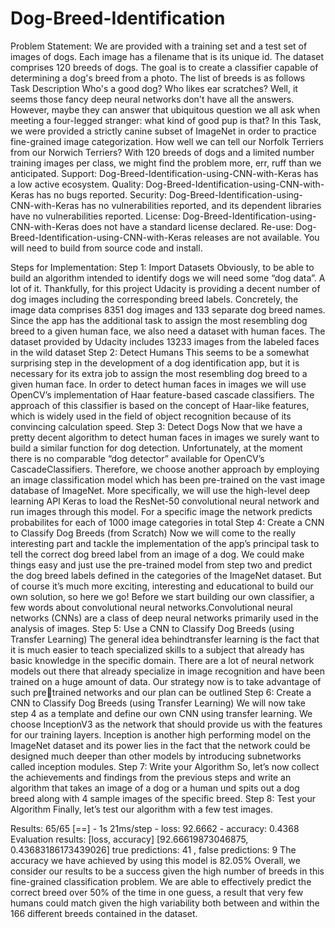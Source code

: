 # Dog-Breed-Identification     

Problem Statement:
We are provided with a training set and a test set of images of dogs. Each image has a filename that is its unique id. The dataset comprises 120 breeds of dogs. The goal is to create a classifier capable of determining a dog's breed from a photo. The list of breeds is as follows 
Task Description Who's a good dog? Who likes ear scratches? Well, it seems those fancy deep neural networks don't have all the
answers. However, maybe they can answer that ubiquitous question we all ask when meeting a four-legged stranger: what kind of good pup is that? In this Task, we were provided a strictly canine subset of ImageNet in order to practice fine-grained image categorization. How well we can tell our Norfolk Terriers from our Norwich Terriers? With 120 breeds of dogs and a limited number training images per class, we might find the problem more, err, ruff than we anticipated.
Support: Dog-Breed-Identification-using-CNN-with-Keras has a low active ecosystem.
Quality: Dog-Breed-Identification-using-CNN-with-Keras has no bugs reported.
Security: Dog-Breed-Identification-using-CNN-with-Keras has no vulnerabilities reported, and its dependent libraries have no 
vulnerabilities reported.
License: Dog-Breed-Identification-using-CNN-with-Keras does not have a standard license declared.
Re-use: Dog-Breed-Identification-using-CNN-with-Keras releases are not available. You will need to build from source code and 
install.

Steps for Implementation:
Step 1: Import Datasets
Obviously, to be able to build an algorithm intended to identify dogs we will need some “dog data”. A lot of it. Thankfully, 
for this project Udacity is providing a decent number of dog images including the corresponding breed labels. Concretely, 
the image data comprises 8351 dog images and 133 separate dog breed names. Since the app has the
additional task to assign the most resembling dog breed to a given human face, we also need a dataset with human faces. 
The dataset provided by Udacity includes 13233 images from the labeled faces in the wild dataset
Step 2: Detect Humans
This seems to be a somewhat surprising step in the development of a dog identification app, but it is necessary for its extra
job to assign the most resembling dog breed to a given human face. In order to detect human faces in images we will use 
OpenCV’s implementation of Haar feature-based cascade classifiers. The approach of this classifier is based on the concept 
of Haar-like features, which is widely used in the field of object recognition because of its convincing calculation speed.
Step 3: Detect Dogs
Now that we have a pretty decent algorithm to detect human faces in images we surely want to build a similar function for 
dog detection. Unfortunately, at the moment there is no comparable “dog detector” available for OpenCV’s 
CascadeClassifiers. Therefore, we choose another approach by employing an image classification model which has been 
pre-trained on the vast image database of ImageNet. More specifically, we will use the high-level deep learning API Keras to 
load the ResNet-50 convolutional neural network and run images through this model. For a specific image the network 
predicts probabilites for each of 1000 image categories in total
Step 4: Create a CNN to Classify Dog Breeds (from Scratch)
Now we will come to the really interesting part and tackle the implementation of the app’s principal task to tell the correct
dog breed label from an image of a dog. We could make things easy and just use the pre-trained model from step two and 
predict the dog breed labels defined in the categories of the ImageNet dataset. But of course it’s much more exciting, 
interesting and educational to build our own solution, so here we go! Before we start building our own classifier, a few 
words about convolutional neural networks.Convolutional neural networks (CNNs) are a class of deep neural networks 
primarily used in the analysis of images.
Step 5: Use a CNN to Classify Dog Breeds (using Transfer Learning)
The general idea behind ​transfer learning is the fact that it is much easier to teach specialized skills to a subject that already 
has basic knowledge in the specific domain. There are a lot of neural network models out there that already specialize in 
image recognition and have been trained on a huge amount of data. Our strategy now is to take advantage of such pretrained networks and our plan can be outlined
Step 6: Create a CNN to Classify Dog Breeds (using Transfer Learning)
We will now take step 4 as a template and define our own CNN using transfer learning. We choose InceptionV3 as the 
network that should provide us with the features for our training layers. Inception is another high performing model on the 
ImageNet dataset and its power lies in the fact that the network could be designed much deeper than other models by 
introducing subnetworks called inception modules.
Step 7: Write your Algorithm
So, let’s now collect the achievements and findings from the previous steps and write an algorithm that takes an image of a 
dog or a human und spits out a dog breed along with 4 sample images of the specific breed.
Step 8: Test your Algorithm
Finally, let’s test our algorithm with a few test images.


Results:
65/65 [==] - 1s 21ms/step - loss: 92.6662 - accuracy: 0.4368
Evaluation results: [loss, accuracy] [92.66619873046875, 0.43683186173439026]
true predictions: 41 , false predictions: 9
The accuracy we have achieved by using this model is 82.05%
Overall, we consider our results to be a success given the high number of breeds in this fine-grained classification problem. We are able to effectively predict the correct breed over 50% of the time in one guess, a result that very few humans could match given the high variability both between and within the 166 different breeds contained in the dataset.

